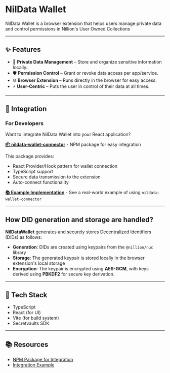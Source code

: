 # NilData Wallet

NilData Wallet is a browser extension that helps users manage private data and control permissions in Nillion's User Owned Collections

---

## ✨ Features

- 🔑 **Private Data Management** – Store and organize sensitive information locally.  
- 🛡 **Permission Control** – Grant or revoke data access per app/service.  
- 🌐 **Browser Extension** – Runs directly in the browser for easy access.  
- ⚡ **User-Centric** – Puts the user in control of their data at all times.  

---

## 🔗 Integration

### For Developers

Want to integrate NilData Wallet into your React application?

**[📦 nildata-wallet-connector](https://www.npmjs.com/package/nildata-wallet-connector)** - NPM package for easy integration

This package provides:
- React Provider/Hook pattern for wallet connection
- TypeScript support
- Secure data transmission to the extension
- Auto-connect functionality

**[📚 Example Implementation](https://github.com/ysongh/AirTagAlong/tree/master/client2)** - See a real-world example of using `nildata-wallet-connector`

---

## How DID generation and storage are handled?

**NilDataWallet** generates and securely stores Decentralized Identifiers (DIDs) as follows:

- **Generation**: DIDs are created using keypairs from the `@nillion/nuc` library
- **Storage**: The generated keypair is stored locally in the browser extension's local storage
- **Encryption**: The keypair is encrypted using **AES-GCM**, with keys derived using **PBKDF2** for secure key derivation.

---

## 🧠 Tech Stack

- TypeScript
- React (for UI)
- Vite (for build system)
- Secretvaults SDK

---

## 📚 Resources

- [NPM Package for Integration](https://www.npmjs.com/package/nildata-wallet-connector)
- [Integration Example](https://github.com/ysongh/AirTagAlong/tree/master/client2)